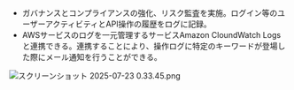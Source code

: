 - ガバナンスとコンプライアンスの強化、リスク監査を実施。ログイン等のユーザーアクティビティとAPI操作の履歴をログに記録。
- AWSサービスのログを一元管理するサービスAmazon CloundWatch Logsと連携できる。連携することにより、操作ログに特定のキーワードが登場した際にメール通知を行うことができる。

![スクリーンショット 2025-07-23 0.33.45.png](CloudTrail_event.png)